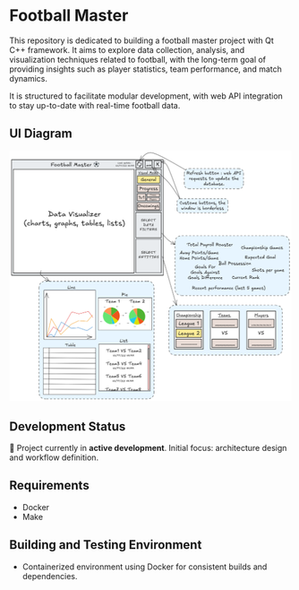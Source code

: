 # Football Master  
This repository is dedicated to building a football master project with Qt C++ framework. It aims to explore data collection, analysis, and visualization techniques related to football, with the long-term goal of providing insights such as player statistics, team performance, and match dynamics.

It is structured to facilitate modular development, with web API integration to stay up-to-date with real-time football data.

## UI Diagram
![UI Diagram](./ui_diagram.png)

## Development Status  

🚧 Project currently in **active development**. Initial focus: architecture design and workflow definition.  

## Requirements  

- Docker
- Make

## Building and Testing Environment  
- Containerized environment using Docker for consistent builds and dependencies.
